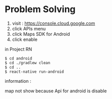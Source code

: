 # Problem Solving

1. visit : https://console.cloud.google.com
2. click APIs menu
3. click Maps SDK for Android
4. click enable

in Project RN

```
$ cd android
$ cd ./gradlew clean
$ cd ..
$ react-native run-android
```

information :

map not show because Api for android is disable
